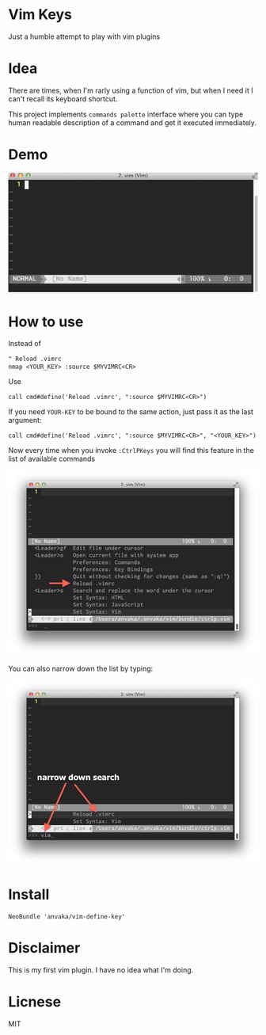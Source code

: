 # Vim Keys

Just a humble attempt to play with vim plugins

# Idea

There are times, when I'm rarly using a function of vim, but when I need it I
can't recall its keyboard shortcut.

This project implements `commands palette` interface where you can type human
readable description of a command and get it executed immediately.

# Demo

![image](https://raw.githubusercontent.com/anvaka/vim-define-key/master/images/vimkey.gif)

# How to use

Instead of

``` vim
" Reload .vimrc
nmap <YOUR_KEY> :source $MYVIMRC<CR>
```

Use

``` vim
call cmd#define('Reload .vimrc', ":source $MYVIMRC<CR>")
```

If you need `YOUR-KEY` to be bound to the same action, just pass it as the last
argument:

``` vim
call cmd#define('Reload .vimrc', ":source $MYVIMRC<CR>", "<YOUR_KEY>")
```

Now every time when you invoke `:CtrlPKeys` you will find this feature in the
list of available commands

![image](https://raw.githubusercontent.com/anvaka/vim-define-key/master/images/there.png)

You can also narrow down the list by typing:

![image](https://raw.githubusercontent.com/anvaka/vim-define-key/master/images/filter.png)

# Install

```
NeoBundle 'anvaka/vim-define-key'
```

# Disclaimer

This is my first vim plugin. I have no idea what I'm doing.

# Licnese

MIT

